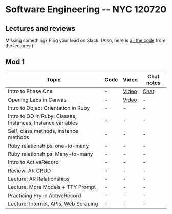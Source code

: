 # Software Engineering -- NYC 120720

## Lectures and reviews
Missing something? Ping your lead on Slack. (Also, here is [all the code](https://github.com/learn-co-students/nyc04-seng-ft-120720) from the lectures.) 

## Mod 1
| Topic            | Code                | Video                | Chat notes |
| -----            | ----                | -----                | ---- |
| Intro to Phase One | - | [Video](https://youtu.be/mdwLAvc8dKA) | [Chat](https://github.com/learn-co-students/nyc04-seng-ft-120720/blob/main/chats/W1D1-IntroPhaseOne.txt) |
| Opening Labs in Canvas | -  | [Video](https://www.youtube.com/watch?v=-Szbp0qfrpQ) | - |
| Intro to Object Orientation in Ruby | -  | - | - |
| Intro to OO in Ruby: Classes, Instances, Instance variables | - | - | - |
| Self, class methods, instance methods | - | - | - |
| Ruby relationships: one-to-many | -  | - |- |
| Ruby relationships: Many-to-many | - | - | - |
| Intro to ActiveRecord | -  | - |- |
| Review: AR CRUD | -  | - | - |
| Lecture: AR Relationships | -  | - | - |
| Lecture: More Models + TTY Prompt | -  | -  | - |
| Practicing Pry in ActiveRecord | -  | -  |-  |
| Lecture: Internet, APIs, Web Scraping | -  | -  | -  |

